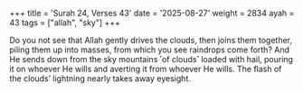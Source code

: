 +++
title = 'Surah 24, Verses 43'
date = '2025-08-27'
weight = 2834
ayah = 43
tags = ["allah", "sky"]
+++

Do you not see that Allah gently drives the clouds, then joins them together, piling them up into masses, from which you see raindrops come forth? And He sends down from the sky mountains ˹of clouds˺ loaded with hail, pouring it on whoever He wills and averting it from whoever He wills. The flash of the clouds’ lightning nearly takes away eyesight.